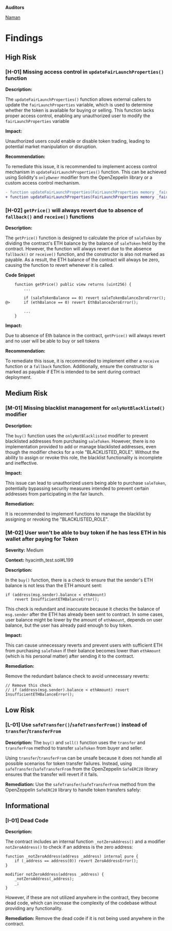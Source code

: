 **Auditors**

[Naman](https://x.com/namx05)

# Findings

## High Risk

### [H-01] Missing access control in `updateFairLaunchProperties()` function

**Description:**

The `updateFairLaunchProperties()` function allows external callers to update the `fairLaunchProperties` variable, which is used to determine whether the token is available for buying or selling. This function lacks proper access control, enabling any unauthorized user to modify the `fairLaunchProperties` variable

**Impact:**

Unauthorized users could enable or disable token trading, leading to potential market manipulation or disruption.

**Recommendation:**

To remediate this issue, it is recommended to implement access control mechanism in `updateFairLaunchProperties()` function. This can be achieved using Solidity's `onlyOwner` modifier from the OpenZeppelin library or a custom access control mechanism.

```diff
- function updateFairLaunchProperties(FairLaunchProperties memory _fairLaunchProperties) external returns (bool) {....}
+ function updateFairLaunchProperties(FairLaunchProperties memory _fairLaunchProperties) external onlyOwner returns (bool) {....}
```

### [H-02] `getPrice()` will always revert due to absence of `fallback()` and `receive()` functions

**Description:**

The `getPrice()` function is designed to calculate the price of `saleToken` by dividing the contract's ETH balance by the balance of `saleToken` held by the contract. However, the function will always revert due to the absence `fallback()` or `receive()` function, and the constructor is also not marked as payable. As a result, the ETH balance of the contract will always be zero, causing the function to revert whenever it is called.

**Code Snippet**

```solidity
    function getPrice() public view returns (uint256) {
        ...

        if (saleTokenBalance == 0) revert saleTokenBalanceZeroError();
@>      if (ethBalance == 0) revert EthBalanceZeroError();

        ...
    }
```

**Impact:**

Due to absence of Eth balance in the contract, `getPrice()` will always revert and no user will be able to buy or sell tokens

**Recommendation:**

To remediate this issue, it is recommended to implement either a `receive` function or a `fallback` function. Additionally, ensure the constructor is marked as payable if ETH is intended to be sent during contract deployment.

## Medium Risk

### [M-01] Missing blacklist management for `onlyNotBlacklisted()` modifier

**Description:**

The `buy()` function uses the `onlyNotBlacklisted` modifier to prevent blacklisted addresses from purchasing `saleToken`. However, there is no implementation provided to add or manage blacklisted addresses, even though the modifier checks for a role "BLACKLISTED_ROLE". Without the ability to assign or revoke this role, the blacklist functionality is incomplete and ineffective.

**Impact:**

This issue can lead to unauthorized users being able to purchase `saleToken`, potentially bypassing security measures intended to prevent certain addresses from participating in the fair launch.

**Remediation:**

It is recommended to implement functions to manage the blacklist by assigning or revoking the "BLACKLISTED_ROLE".

### [M-02] User won't be able to buy token if he has less ETH in his wallet after paying for Token

**Severity:** Medium

**Context:** hyacinth_test.sol#L199

**Description:**

In the `buy()` function, there is a check to ensure that the sender's ETH balance is not less than the ETH amount sent:

```solidity
if (address(msg.sender).balance < ethAmount)
    revert InsufficientETHBalanceError();
```

This check is redundant and inaccurate because it checks the balance of `msg.sender` after the ETH has already been sent to contract. In some cases, user balance might be lower by the amount of `ethAmount`, depends on user balance, but the user has already paid enough to buy token.

**Impact:**

This can cause unnecessary reverts and prevent users with sufficient ETH from purchasing `saleToken` if their balance becomes lower than `ethAmount` (which is his personal matter) after sending it to the contract.

**Remediation:**

Remove the redundant balance check to avoid unnecessary reverts:

```solidity
// Remove this check
// if (address(msg.sender).balance < ethAmount) revert InsufficientETHBalanceError();
```

## Low Risk

### [L-01] Use `safeTransfer()`/`safeTransferFrom()` instead of `transfer`/`transferFrom`

**Description:**
The `buy()` and `sell()` function uses the `transfer` and `transferFrom` method to transfer `saleToken` from buyer and seller.

Using `transfer`/`transferFrom` can be unsafe because it does not handle all possible scenarios for token transfer failures. Instead, using `safeTransfer`/`safeTransferFrom` from the OpenZeppelin `SafeERC20` library ensures that the transfer will revert if it fails.

**Remediation:**
Use the `safeTransfer`/`safeTransferFrom` method from the OpenZeppelin `SafeERC20` library to handle token transfers safely:

## Informational

### [I-01] Dead Code

**Description:**

The contract includes an internal function `_notZeroAddress()` and a modifier `notZeroAddress()` to check if an address is the zero address:

```solidity
function _notZeroAddress(address _address) internal pure {
    if (_address == address(0)) revert ZeroAddressError();
}

modifier notZeroAddress(address _address) {
    _notZeroAddress(_address);
    _;
}
```

However, if these are not utilized anywhere in the contract, they become dead code, which can increase the complexity of the codebase without providing any functionality.

**Remediation:**
Remove the dead code if it is not being used anywhere in the contract.
